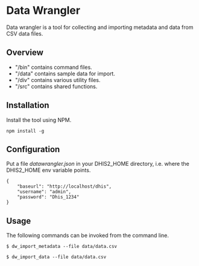 # Data Wrangler

Data wrangler is a tool for collecting and importing metadata and data from CSV data files.

## Overview

* "/bin" contains command files.
* "/data" contains sample data for import.
* "/div" contains various utility files.
* "/src" contains shared functions.

## Installation

Install the tool using NPM.

```
npm install -g
```

## Configuration

Put a file *datawrangler.json* in your DHIS2_HOME directory, i.e. where the DHIS2_HOME env variable points.

```
{
    "baseurl": "http://localhost/dhis",
    "username": "admin",
    "password": "Dhis_1234"
}
```

## Usage

The following commands can be invoked from the command line.

```
$ dw_import_metadata --file data/data.csv

$ dw_import_data --file data/data.csv
```
